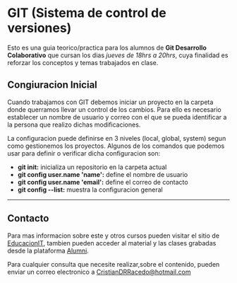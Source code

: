 # GIT (Sistema de control de versiones)

Esto es una guia teorico/practica para los alumnos de __Git Desarrollo Colaborativo__ que cursan los dias _jueves de 18hrs a 20hrs_, cuya finalidad es reforzar los conceptos y temas trabajados en clase.

## Congiuracion Inicial

Cuando trabajamos con GIT debemos iniciar un proyecto en la carpeta donde querramos llevar un control de los cambios.
Para ello es necesario establecer un nombre de usuario y correo con el que se pueda identificar a la persona que realizo dichas modificaciones.

La configuracion puede definirse en 3 niveles (local, global, system) segun como gestionemos los proyectos. Algunos de los comandos que podemos usar para definir o verificar dicha configuracion son:

* __git init:__ inicializa un repositorio en la carpeta actual
* __git config user.name 'name':__ define el nombre de usuario
* __git config user.name 'email':__ define el correo de contacto
* __git config --list:__ muestra la configuracion general

---

## Contacto

Para mas informacion sobre este y otros cursos pueden visitar el sitio de [EducacionIT](https://educacionit.com.ar), tambien pueden acceder al material y las clases grabadas desde la plataforma  [Alumni](https://alumni.education). 

Para cualquier consulta que necesite realizar,sobre el contenido, pueden enviar un correo electronico a [CristianDRRacedo@hotmail.com](mailto:cristiandracedo@hotmail.com)